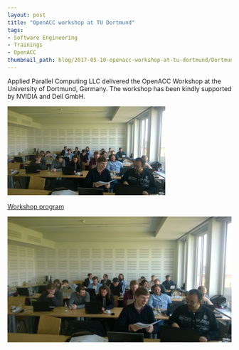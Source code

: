 ```yaml
---
layout: post
title: "OpenACC workshop at TU Dortmund"
tags:
- Software Engineering
- Trainings
- OpenACC
thumbnail_path: blog/2017-05-10-openacc-workshop-at-tu-dortmund/Dortmund_02.jpg
---
```


Applied Parallel Computing LLC delivered the OpenACC Workshop at the University of Dortmund, Germany. The workshop has been kindly supported by NVIDIA and Dell GmbH.

![alt text](\assets\img\blog\2017-05-10-openacc-workshop-at-tu-dortmund\Dortmund_02.jpg "Logo Title Text 1")

[Workshop program](\assets\img\blog\assets\img\blog\2017-05-10-openacc-workshop-at-tu-dortmund\openacc_dortmund.pdf)

![alt text](\assets\img\blog\2017-05-10-openacc-workshop-at-tu-dortmund\Dortmund_01.jpg "Logo Title Text 1")
